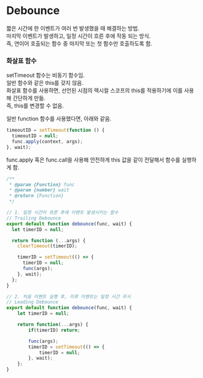 # Debounce

짧은 시간에 한 이벤트가 여러 번 발생했을 때 해결하는 방법. <br/>
마지막 이벤트가 발생하고, 일정 시간이 흐른 후에 작동 되는 방식. <br/>
즉, 연이어 호출되는 함수 중 마지막 또는 첫 함수만 호출하도록 함.

### 화살표 함수

setTimeout 함수는 비동기 함수임. <br/>
일반 함수와 같은 this를 갖지 않음. <br/>
화살표 함수를 사용하면, 선언된 시점의 렉시컬 스코프의 this를 적용하기에 이를 사용해 간단하게 만듦. <br/>
즉, this를 변경할 수 없음.

일반 function 함수를 사용했다면, 아래와 같음.

```javascript
timeoutID = setTimeout(function () {
  timeoutID = null;
  func.apply(context, args);
}, wait);
```

func.apply 혹은 func.call을 사용해 안전하게 this 값을 같이 전달해서 함수를 실행하게 함.

```javascript
/**
 * @param {Function} func
 * @param {number} wait
 * @return {Function}
 */

// 1. 일정 시간이 흐른 후에 이벤트 발생시키는 함수
// Trailing Debounce
export default function debounce(func, wait) {
  let timerID = null;

  return function (...args) {
    clearTimeout(timerID);

    timerID = setTimeout(() => {
      timerID = null;
      func(args);
    }, wait);
  };
}

// 2. 처음 이벤트 실행 후, 이후 이벤트는 일정 시간 무시
// Leading Debounce
export default function debounce(func, wait) {
    let timerID = null;

    return function(...args) {
        if(timerID) return;

        func(args);
        timerID = setTimeout(() => {
            timerID = null;
        }, wait);
    };
}
```
